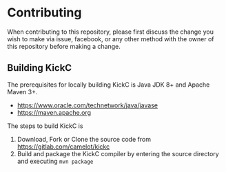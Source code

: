 # Contributing

When contributing to this repository, please first discuss the change you wish to make via issue,
facebook, or any other method with the owner of this repository before making a change. 

## Building KickC

The prerequisites for locally building KickC is Java JDK 8+ and Apache Maven 3+.

*  https://www.oracle.com/technetwork/java/javase
*  https://maven.apache.org

The steps to build KickC is

1.  Download, Fork or Clone the source code from https://gitlab.com/camelot/kickc 
2.  Build and package the KickC compiler by entering the source directory and executing `mvn package`



